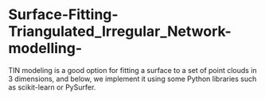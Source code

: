 # Surface-Fitting-Triangulated_Irregular_Network-modelling-
TIN modeling is a good option for fitting a surface to a set of point clouds in 3 dimensions, and below, we implement it using some Python libraries such as scikit-learn or PySurfer.
